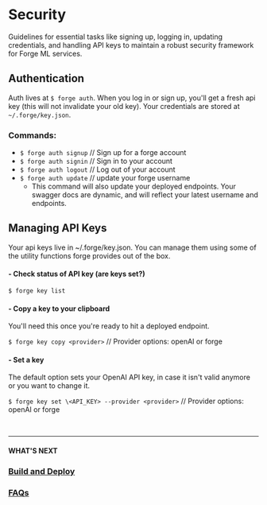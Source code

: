 # Security

Guidelines for essential tasks like signing up, logging in, updating credentials, and handling API keys to maintain a robust security framework for Forge ML services.

## Authentication

Auth lives at `$ forge auth`. When you log in or sign up, you'll get a fresh api key (this will not invalidate your old key). Your credentials are stored at `~/.forge/key.json`.

### Commands:

- `$ forge auth signup` // Sign up for a forge account
- `$ forge auth signin` // Sign in to your account
- `$ forge auth logout` // Log out of your account
- `$ forge auth update` // update your forge username
  - This command will also update your deployed endpoints. Your swagger docs are dynamic, and will reflect your latest username and endpoints.

## Managing API Keys

Your api keys live in ~/.forge/key.json. You can manage them using some of the utility functions forge provides out of the box.

#### - Check status of API key (are keys set?)

`$ forge key list`

#### - Copy a key to your clipboard

You'll need this once you're ready to hit a deployed endpoint.

`$ forge key copy <provider>` // Provider options: openAI or forge

#### - Set a key

The default option sets your OpenAI API key, in case it isn't valid anymore or you want to change it.

`$ forge key set \<API_KEY> --provider <provider>` // Provider options: openAI or forge

<br>

---

#### WHAT'S NEXT

### [Build and Deploy]()

### [FAQs]()
